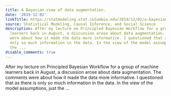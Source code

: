 ```yaml
---
title: A Bayesian view of data augmentation.
date: '2019-12-02'
linkTitle: https://statmodeling.stat.columbia.edu/2019/12/02/a-bayesian-view-of-data-augmentation/
source: Statistical Modeling, Causal Inference, and Social Science
description: After my lecture on Principled Bayesian Workflow for a group of machine
  learners back in August, a discussion arose about data augmentation. The comments
  were about how it made the data more informative. I questioned that as there is
  only so much information in the data. In the view of the model assumptions, just
  the ...
disable_comments: true
---
```

After my lecture on Principled Bayesian Workflow for a group of machine learners back in August, a discussion arose about data augmentation. The comments were about how it made the data more informative. I questioned that as there is only so much information in the data. In the view of the model assumptions, just the ...